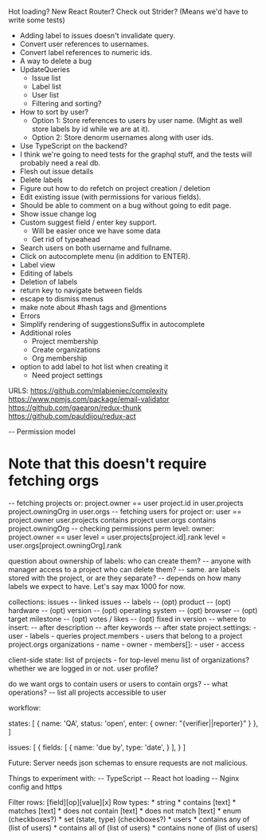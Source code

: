 Hot loading?
New React Router?
Check out Strider? (Means we'd have to write some tests)
* Adding label to issues doesn't invalidate query.
* Convert user references to usernames.
* Convert label references to numeric ids.
* A way to delete a bug
* UpdateQueries
  * Issue list
  * Label list
  * User list
  * Filtering and sorting?
* How to sort by user?
  * Option 1: Store references to users by user name.
    (Might as well store labels by id while we are at it).
  * Option 2: Store denorm usernames along with user ids.
* Use TypeScript on the backend?
* I think we're going to need tests for the graphql stuff, and the tests will probably
  need a real db.
* Flesh out issue details
* Delete labels
* Figure out how to do refetch on project creation / deletion
* Edit existing issue (with permissions for various fields).
* Should be able to comment on a bug without going to edit page.
* Show issue change log
* Custom suggest field / enter key support.
  * Will be easier once we have some data
  * Get rid of typeahead
* Search users on both username and fullname.
* Click on autocomplete menu (in addition to ENTER).
* Label view
* Editing of labels
* Deletion of labels
* return key to navigate between fields
* escape to dismiss menus
* make note about #hash tags and @mentions
* Errors
* Simplify rendering of suggestionsSuffix in autocomplete
* Additional roles
  * Project membership
  * Create organizations
  * Org membership
* option to add label to hot list when creating it
  * Need project settings

URLS:
  https://github.com/mlabieniec/complexity
  https://www.npmjs.com/package/email-validator
  https://github.com/gaearon/redux-thunk
  https://github.com/pauldijou/redux-act

-- Permission model
  # Note that this doesn't require fetching orgs
  -- fetching projects
    or:
      project.owner == user
      project.id in user.projects
      project.owningOrg in user.orgs
  -- fetching users for project
    or:
      user == project.owner
      user.projects contains project
      user.orgs contains project.owningOrg
  -- checking permissions
    perm level:
      owner: project.owner == user
      level = user.projects[project.id].rank
      level = user.orgs[project.owningOrg].rank

question about ownership of labels: who can create them?
  -- anyone with manager access to a project
who can delete them?
  -- same.
are labels stored with the project, or are they separate?
  -- depends on how many labels we expect to have. Let's say max 1000 for now.

collections:
  issues
    -- linked issues
    -- labels
    -- (opt) product
      -- (opt) hardware
      -- (opt) version
      -- (opt) operating system
    -- (opt) browser
    -- (opt) target milestone
    -- (opt) votes / likes
    -- (opt) fixed in version
    -- where to insert:
       -- after description
       -- after keywords
       -- after state
  project.settings:
    - user
    - labels
    - queries
  project.members - users that belong to a project
  project.orgs
  organizations
    - name
    - owner
    - members[]:
      - user
      - access

client-side state:
  list of projects - for top-level menu
  list of organizations?
  whether we are logged in or not.
  user profile?

do we want orgs to contain users or users to contain orgs?
  -- what operations?
    -- list all projects accessible to user

workflow:

states: [
  {
    name: 'QA',
    status: 'open',
    enter: {
      owner: "{verifier||reporter}"
    }
  },
]

issues: [
  {
    fields: [
      {
        name: 'due by',
        type: 'date',
      }
    ],
  }
]

Future:
  Server needs json schemas to ensure requests are not malicious.

Things to experiment with:
  -- TypeScript
  -- React hot loading
  -- Nginx config and https

Filter rows:
  [field][op][value][x]
  Row types:
    * string
      * contains [text]
      * matches [text]
      * does not contain [text]
      * does not match [text]
    * enum (checkboxes?)
    * set (state, type) (checkboxes?)
    * users
      * contains any of (list of users)
      * contains all of (list of users)
      * contains none of (list of users)

